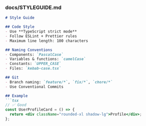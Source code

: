 ### **docs/STYLEGUIDE.md**
```markdown
# Style Guide

## Code Style
- Use **TypeScript strict mode**
- Follow ESLint + Prettier rules
- Maximum line length: 100 characters

## Naming Conventions
- Components: `PascalCase`
- Variables & functions: `camelCase`
- Constants: `UPPER_CASE`
- Files: `kebab-case.tsx`

## Git
- Branch naming: `feature/*`, `fix/*`, `chore/*`
- Use Conventional Commits

## Example
```tsx
// ✅ Good
const UserProfileCard = () => {
  return <div className="rounded-xl shadow-lg">Profile</div>;
};
